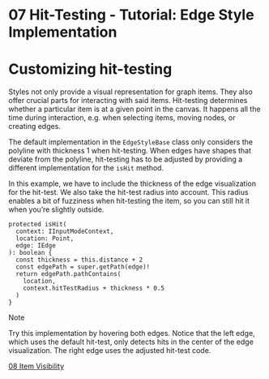 <!--
 //////////////////////////////////////////////////////////////////////////////
 // @license
 // This file is part of yFiles for HTML 2.6.0.3.
 // Use is subject to license terms.
 //
 // Copyright (c) 2000-2024 by yWorks GmbH, Vor dem Kreuzberg 28,
 // 72070 Tuebingen, Germany. All rights reserved.
 //
 //////////////////////////////////////////////////////////////////////////////
-->
# 07 Hit-Testing - Tutorial: Edge Style Implementation

# Customizing hit-testing

Styles not only provide a visual representation for graph items. They also offer crucial parts for interacting with said items. Hit-testing determines whether a particular item is at a given point in the canvas. It happens all the time during interaction, e.g. when selecting items, moving nodes, or creating edges.

The default implementation in the `EdgeStyleBase` class only considers the polyline with thickness 1 when hit-testing. When edges have shapes that deviate from the polyline, hit-testing has to be adjusted by providing a different implementation for the `isHit` method.

In this example, we have to include the thickness of the edge visualization for the hit-test. We also take the hit-test radius into account. This radius enables a bit of fuzziness when hit-testing the item, so you can still hit it when you’re slightly outside.

```
protected isHit(
  context: IInputModeContext,
  location: Point,
  edge: IEdge
): boolean {
  const thickness = this.distance + 2
  const edgePath = super.getPath(edge)!
  return edgePath.pathContains(
    location,
    context.hitTestRadius + thickness * 0.5
  )
}
```

Note

Try this implementation by hovering both edges. Notice that the left edge, which uses the default hit-test, only detects hits in the center of the edge visualization. The right edge uses the adjusted hit-test code.

[08 Item Visibility](../../tutorial-style-implementation-edge/08-visibility/)
